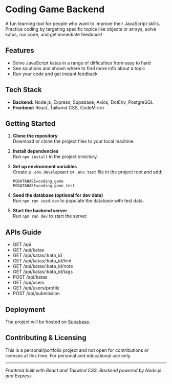 # Coding Game Backend

A fun learning tool for people who want to improve their JavaScript skills. Practice coding by  targeting specific topics like objects or arrays, solve katas, run code, and get immediate feedback!

## Features

- Solve JavaScript katas in a range of difficulties from easy to hard
- See solutions and shown where to find more info about a topic
- Run your code and get instant feedback

## Tech Stack

- **Backend:** Node.js, Express, Supabase, Axios, DotEnv, PostgreSQL
- **Frontend:** React, Tailwind CSS, CodeMirror

## Getting Started

1. **Clone the repository**  
   Download or clone the project files to your local machine.

2. **Install dependencies**  
   Run `npm install` in the project directory.

3. **Set up environment variables**  
   Create a `.env.development` or `.env.test` file in the project root and add:
   ```
   PGDATABASE=coding_game
   PGDATABASE=coding_game_test
   ```

4. **Seed the database (optional for dev data)**  
   Run `npm run seed-dev` to populate the database with test data.

5. **Start the backend server**  
   Run `npm run dev` to start the server.

## APIs Guide

- GET /api
- GET /api/katas
- GET /api/katas/:kata_id
- GET /api/katas/:kata_id/hint
- GET /api/katas/:kata_id/note
- GET /api/katas/:kata_id/tags
- POST /api/katas
- GET /api/users
- GET /api/users/profile
- POST /api/submission

## Deployment

The project will be hosted on [Supabase](https://supabase.com/).

## Contributing & Licensing

This is a personal/portfolio project and not open for contributions or licenses at this time. For personal and educational use only.

---

*Frontend built with React and Tailwind CSS. Backend powered by Node.js and Express.*
